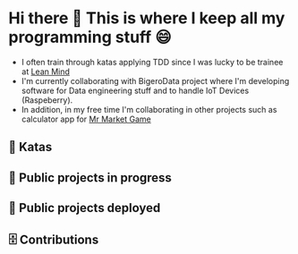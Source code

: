 # Hi there 👋 This is where I keep all my programming stuff 😄

- I often train through katas applying TDD since I was lucky to be trainee at [Lean Mind](https://leanmind.es/es/)
- I'm currently collaborating with BigeroData project where I'm developing software for Data engineering stuff and to handle IoT Devices (Raspeberry).
- In addition, in my free time I'm collaborating in other projects such as calculator app for [Mr Market Game](https://crowdfunding.boxlab.es/mr-market-game/3092)

## 🥋 Katas
## 🔨 Public projects in progress
## 🚀 Public projects deployed
## 🗄️ Contributions


<!--
**Marius9595/Marius9595** is a ✨ _special_ ✨ repository because its `README.md` (this file) appears on your GitHub profile.

Here are some ideas to get you started:

- 🔭 I’m currently working on ...
- 🌱 I’m currently learning ...
- 👯 I’m looking to collaborate on ...
- 🤔 I’m looking for help with ...
- 💬 Ask me about ...
- 📫 How to reach me: ...
- 😄 Pronouns: ...
- ⚡ Fun fact: ...
-->
